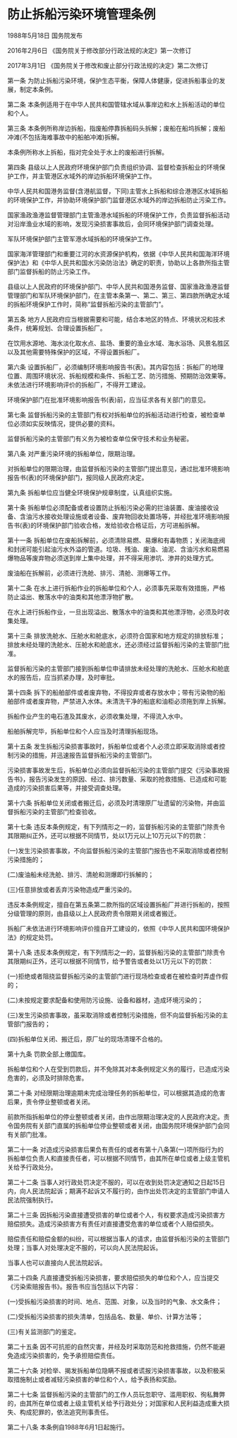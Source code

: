 # 防止拆船污染环境管理条例

1988年5月18日 国务院发布

2016年2月6日 《国务院关于修改部分行政法规的决定》第一次修订

2017年3月1日 《国务院关于修改和废止部分行政法规的决定》第二次修订

<!-- INFO END -->

第一条 为防止拆船污染环境，保护生态平衡，保障人体健康，促进拆船事业的发展，制定本条例。

第二条 本条例适用于在中华人民共和国管辖水域从事岸边和水上拆船活动的单位和个人。

第三条 本条例所称岸边拆船，指废船停靠拆船码头拆解；废船在船坞拆解；废船冲滩(不包括海难事故中的船舶冲滩)拆解。

本条例所称水上拆船，指对完全处于水上的废船进行拆解。

第四条 县级以上人民政府环境保护部门负责组织协调、监督检查拆船业的环境保护工作，并主管港区水域外的岸边拆船环境保护工作。

中华人民共和国港务监督(含港航监督，下同)主管水上拆船和综合港港区水域拆船的环境保护工作，并协助环境保护部门监督港区水域外的岸边拆船防止污染工作。

国家渔政渔港监督管理部门主管渔港水域拆船的环境保护工作，负责监督拆船活动对沿岸渔业水域的影响，发现污染损害事故后，会同环境保护部门调查处理。

军队环境保护部门主管军港水域拆船的环境保护工作。

国家海洋管理部门和重要江河的水资源保护机构，依据《中华人民共和国海洋环境保护法》和《中华人民共和国水污染防治法》确定的职责，协助以上各款所指主管部门监督拆船的防止污染工作。

县级以上人民政府的环境保护部门、中华人民共和国港务监督、国家渔政渔港监督管理部门和军队环境保护部门，在主管本条第一、第二、第三、第四款所确定水域的拆船环境保护工作时，简称“监督拆船污染的主管部门”。

第五条 地方人民政府应当根据需要和可能，结合本地区的特点、环境状况和技术条件，统筹规划、合理设置拆船厂。

在饮用水源地、海水淡化取水点、盐场、重要的渔业水域、海水浴场、风景名胜区以及其他需要特殊保护的区域，不得设置拆船厂。

第六条 设置拆船厂，必须编制环境影响报告书(表)。其内容包括：拆船厂的地理位置、周围环境状况、拆船规模和条件、拆船工艺、防污措施、预期防治效果等。未依法进行环境影响评价的拆船厂，不得开工建设。

环境保护部门在批准环境影响报告书(表)前，应当征求各有关部门的意见。

第七条 监督拆船污染的主管部门有权对拆船单位的拆船活动进行检查，被检查单位必须如实反映情况，提供必要的资料。

监督拆船污染的主管部门有义务为被检查单位保守技术和业务秘密。

第八条 对严重污染环境的拆船单位，限期治理。

对拆船单位的限期治理，由监督拆船污染的主管部门提出意见，通过批准环境影响报告书(表)的环境保护部门，报同级人民政府决定。

第九条 拆船单位应当健全环境保护规章制度，认真组织实施。

第十条 拆船单位必须配备或者设置防止拆船污染必需的拦油装置、废油接收设备、含油污水接收处理设施或者设备、废弃物回收处置场等，并经批准环境影响报告书(表)的环境保护部门验收合格，发给验收合格证后，方可进船拆解。

第十一条 拆船单位在废船拆解前，必须清除易燃、易爆和有毒物质；关闭海底阀和封闭可能引起油污水外溢的管道。垃圾、残油、废油、油泥、含油污水和易燃易爆物品等废弃物必须送到岸上集中处理，并不得采用渗坑、渗井的处理方式。

废油船在拆解前，必须进行洗舱、排污、清舱、测爆等工作。

第十二条 在水上进行拆船作业的拆船单位和个人，必须事先采取有效措施，严格防止溢出、散落水中的油类和其他漂浮物扩散。

在水上进行拆船作业，一旦出现溢出、散落水中的油类和其他漂浮物，必须及时收集处理。

第十三条 排放洗舱水、压舱水和舱底水，必须符合国家和地方规定的排放标准；排放未经处理的洗舱水、压舱水和舱底水，还必须经过监督拆船污染的主管部门批准。

监督拆船污染的主管部门接到拆船单位申请排放未经处理的洗舱水、压舱水和舱底水的报告后，应当抓紧办理，及时审批。

第十四条 拆下的船舶部件或者废弃物，不得投弃或者存放水中；带有污染物的船舶部件或者废弃物，严禁进入水体。未清洗干净的船底和油柜必须拖到岸上拆解。

拆船作业产生的电石渣及其废水，必须收集处理，不得流入水中。

船舶拆解完毕，拆船单位和个人应当及时清理拆船现场。

第十五条 发生拆船污染损害事故时，拆船单位或者个人必须立即采取消除或者控制污染的措施，并迅速报告监督拆船污染的主管部门。

污染损害事故发生后，拆船单位必须向监督拆船污染的主管部门提交《污染事故报告书》，报告污染发生的原因、经过、排污数量、采取的抢救措施、已造成和可能造成的污染损害后果等，并接受调查处理。

第十六条 拆船单位关闭或者搬迁后，必须及时清理原厂址遗留的污染物，并由监督拆船污染的主管部门检查验收。

第十七条 违反本条例规定，有下列情形之一的，监督拆船污染的主管部门除责令其限期纠正外，还可以根据不同情节，处以1万元以上10万元以下的罚款：

(一)发生污染损害事故，不向监督拆船污染的主管部门报告也不采取消除或者控制污染措施的；

(二)废油船未经洗舱、排污、清舱和测爆即行拆解的；

(三)任意排放或者丢弃污染物造成严重污染的。

违反本条例规定，擅自在第五条第二款所指的区域设置拆船厂并进行拆船的，按照分级管理的原则，由县级以上人民政府责令限期关闭或者搬迁。

拆船厂未依法进行环境影响评价擅自开工建设的，依照《中华人民共和国环境保护法》的规定处罚。

第十八条 违反本条例规定，有下列情形之一的，监督拆船污染的主管部门除责令其限期纠正外，还可以根据不同情节，给予警告或者处以1万元以下的罚款：

(一)拒绝或者阻挠监督拆船污染的主管部门进行现场检查或者在被检查时弄虚作假的；

(二)未按规定要求配备和使用防污设施、设备和器材，造成环境污染的；

(三)发生污染损害事故，虽采取消除或者控制污染措施，但不向监督拆船污染的主管部门报告的；

(四)拆船单位关闭、搬迁后，原厂址的现场清理不合格的。

第十九条 罚款全部上缴国库。

拆船单位和个人在受到罚款后，并不免除其对本条例规定义务的履行，已造成污染危害的，必须及时排除危害。

第二十条 对经限期治理逾期未完成治理任务的拆船单位，可以根据其造成的危害后果，责令停业整顿或者关闭。

前款所指拆船单位的停业整顿或者关闭，由作出限期治理决定的人民政府决定。责令国务院有关部门直属的拆船单位停业整顿或者关闭，由国务院环境保护部门会同有关部门批准。

第二十一条 对造成污染损害后果负有责任的或者有第十八条第(一)项所指行为的拆船单位负责人和直接责任者，可以根据不同情节，由其所在单位或者上级主管机关给予行政处分。

第二十二条 当事人对行政处罚决定不服的，可以在收到处罚决定通知之日起15日内，向人民法院起诉；期满不起诉又不履行的，由作出处罚决定的主管部门申请人民法院强制执行。

第二十三条 因拆船污染直接遭受损害的单位或者个人，有权要求造成污染损害方赔偿损失。造成污染损害方有责任对直接遭受危害的单位或者个人赔偿损失。

赔偿责任和赔偿金额的纠纷，可以根据当事人的请求，由监督拆船污染的主管部门处理；当事人对处理决定不服的，可以向人民法院起诉。

当事人也可以直接向人民法院起诉。

第二十四条 凡直接遭受拆船污染损害，要求赔偿损失的单位和个人，应当提交《污染索赔报告书》。报告书应当包括以下内容：

(一)受拆船污染损害的时间、地点、范围、对象，以及当时的气象、水文条件；

(二)受拆船污染损害的损失清单，包括品名、数量、单价、计算方法等；

(三)有关监测部门的鉴定。

第二十五条 因不可抗拒的自然灾害，并经及时采取防范和抢救措施，仍然不能避免造成污染损害的，免予承担赔偿责任。

第二十六条 对检举、揭发拆船单位隐瞒不报或者谎报污染损害事故，以及积极采取措施制止或者减轻污染损害的单位和个人，给予表扬和奖励。

第二十七条 监督拆船污染的主管部门的工作人员玩忽职守、滥用职权、徇私舞弊的，由其所在单位或者上级主管机关给予行政处分；对国家和人民利益造成重大损失、构成犯罪的，依法追究刑事责任。

第二十八条 本条例自1988年6月1日起施行。

